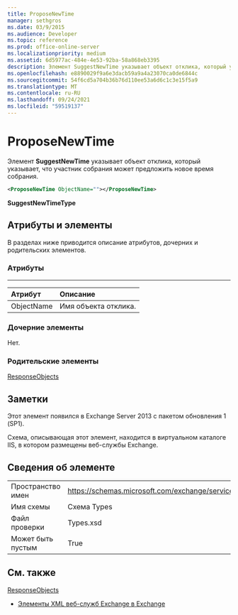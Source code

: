 ```yaml
---
title: ProposeNewTime
manager: sethgros
ms.date: 03/9/2015
ms.audience: Developer
ms.topic: reference
ms.prod: office-online-server
ms.localizationpriority: medium
ms.assetid: 6d5977ac-484e-4e53-92ba-58a868eb3395
description: Элемент SuggestNewTime указывает объект отклика, который указывает, что участник собрания может предложить новое время собрания.
ms.openlocfilehash: e8890029f9a6e3dacb59a9a4a23070ca0de6844c
ms.sourcegitcommit: 54f6cd5a704b36b76d110ee53a6d6c1c3e15f5a9
ms.translationtype: MT
ms.contentlocale: ru-RU
ms.lasthandoff: 09/24/2021
ms.locfileid: "59519137"
---
```

# <a name="proposenewtime"></a>ProposeNewTime

Элемент **SuggestNewTime** указывает объект отклика, который указывает, что участник собрания может предложить новое время собрания. 
  
```XML
<ProposeNewTime ObjectName=""></ProposeNewTime>
```

 **SuggestNewTimeType**
## <a name="attributes-and-elements"></a>Атрибуты и элементы

В разделах ниже приводится описание атрибутов, дочерних и родительских элементов.
  
### <a name="attributes"></a>Атрибуты

****

|**Атрибут**|**Описание**|
|:-----|:-----|
|ObjectName  <br/> |Имя объекта отклика.  <br/> |
   
### <a name="child-elements"></a>Дочерние элементы

Нет.
  
### <a name="parent-elements"></a>Родительские элементы

[ResponseObjects](responseobjects.md)
  
## <a name="remarks"></a>Заметки

Этот элемент появился в Exchange Server 2013 с пакетом обновления 1 (SP1).
  
Схема, описывающая этот элемент, находится в виртуальном каталоге IIS, в котором размещены веб-службы Exchange.
  
## <a name="element-information"></a>Сведения об элементе

|||
|:-----|:-----|
|Пространство имен  <br/> |https://schemas.microsoft.com/exchange/services/2006/types  <br/> |
|Имя схемы  <br/> |Схема Types  <br/> |
|Файл проверки  <br/> |Types.xsd  <br/> |
|Может быть пустым  <br/> |True  <br/> |
   
## <a name="see-also"></a>См. также



[ResponseObjects](responseobjects.md)


- [Элементы XML веб-служб Exchange в Exchange](ews-xml-elements-in-exchange.md)

